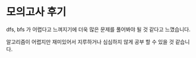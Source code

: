 # 모의고사 후기

dfs, bfs 가 어렵다고 느껴지기에 더욱 많은 문제를 풀어봐야 될 것 같다고 느꼈습니다.

알고리즘이 어렵지만 재미있어서 지루하거나 심심하지 않게 공부 할 수 있을 것 같습니다.
